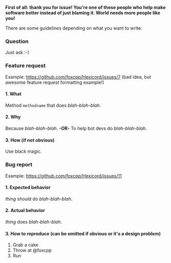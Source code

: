 **First of all: thank you for issue! You're one of these people who help make software better instead of just blaming it. World needs more people like you!**

There are some guidelines depending on what you want to write:

### Question
Just ask :-)


### Feature request
Example: https://github.com/foxcpp/Hexicord/issues/7 (bad idea, but awesome feature request formatting example!)

#### 1. What
   Method `methodname` that does _blah-blah-blah_.
#### 2. Why
   Because _blah-blah-blah_. **-OR-** To help bot devs do _blah-blah-blah_.
#### 3. How (if not obvious)
   Use black magic.


### Bug report 
Example: https://github.com/foxcpp/Hexicord/issues/11

#### 1. Expected behavior
   _thing_ should do _blah-blah-blah_.
#### 2. Actual behavior
   _thing_ does _blah-blah-blah_.
#### 3. How to reproduce (can be omitted if obvious or it's a design problem)
   1. Grab a cake
   2. Throw at @foxcpp
   3. Run
